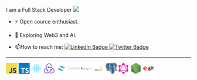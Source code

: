 
I am a Full Stack Developer <img src="https://media.giphy.com/media/WUlplcMpOCEmTGBtBW/giphy.gif" width="30">

- :zap: Open source enthusiast.

- :seedling: Exploring Web3 and AI.

- :mailbox:How to reach me:  <a href="https://www.linkedin.com/in/joe-shajan">
      <img src="https://img.shields.io/badge/LinkedIn-blue?style=for-the-badge&logo=linkedin&logoColor=white" height="20" alt="LinkedIn Badge"/>
    </a>
    <a href="https://twitter.com/joeshajan">
      <img src="https://img.shields.io/badge/Twitter-blue?style=for-the-badge&logo=twitter&logoColor=white" height="20" alt="Twitter Badge"/>
    </a>

---

<div>
<code><img height="30" alt="javascript" src="https://raw.githubusercontent.com/github/explore/80688e429a7d4ef2fca1e82350fe8e3517d3494d/topics/javascript/javascript.png"></code>
<code><img height="30" alt="typescript" src="https://raw.githubusercontent.com/github/explore/80688e429a7d4ef2fca1e82350fe8e3517d3494d/topics/typescript/typescript.png"></code>
<code><img height="30" alt="react" src="https://raw.githubusercontent.com/github/explore/80688e429a7d4ef2fca1e82350fe8e3517d3494d/topics/react/react.png"></code>
<code><img height="30" alt="redux" src="https://raw.githubusercontent.com/github/explore/80688e429a7d4ef2fca1e82350fe8e3517d3494d/topics/redux/redux.png"></code>
<code><img height="30" alt="tailwind" src="https://raw.githubusercontent.com/github/explore/80688e429a7d4ef2fca1e82350fe8e3517d3494d/topics/tailwind/tailwind.png"></code>
<code><img height="30" alt="express" src="https://raw.githubusercontent.com/github/explore/5c058a388828bb5fde0bcafd4bc867b5bb3f26f3/topics/express/express.png"></code>
<code><img height="30" alt="mongodb" src="https://raw.githubusercontent.com/github/explore/5c058a388828bb5fde0bcafd4bc867b5bb3f26f3/topics/mongodb/mongodb.png"></code>
<code><img height="30" alt="mysql" src="https://raw.githubusercontent.com/github/explore/5c058a388828bb5fde0bcafd4bc867b5bb3f26f3/topics/mysql/mysql.png"></code>
<code><img height="30" alt="postgresql" src="https://raw.githubusercontent.com/github/explore/5c058a388828bb5fde0bcafd4bc867b5bb3f26f3/topics/postgresql/postgresql.png"></code>
<code><img height="30" alt="graphql" src="https://raw.githubusercontent.com/github/explore/5c058a388828bb5fde0bcafd4bc867b5bb3f26f3/topics/graphql/graphql.png"></code>
<code><img height="30" alt="nodejs" src="https://raw.githubusercontent.com/github/explore/80688e429a7d4ef2fca1e82350fe8e3517d3494d/topics/nodejs/nodejs.png"></code>
<code><img height="30" alt="git" src="https://raw.githubusercontent.com/github/explore/80688e429a7d4ef2fca1e82350fe8e3517d3494d/topics/git/git.png"></code>

</div>

<!-- --- -->
<!--
### :fire: My Stats :
[![GitHub Streak](http://github-readme-streak-stats.herokuapp.com?user=joe-shajan&theme=dark&background=000000)](https://git.io/streak-stats)
-->

<!-- <a href="https://github.com/anuraghazra/github-readme-stats"><img align="center" src="https://github-readme-stats.vercel.app/api?username=joe-shajan&show_icons=true&include_all_commits=true&theme=buefy&hide_border=true" alt="Joe's github stats" /></a> <a href="https://github.com/anuraghazra/github-readme-stats"><img align="center" src="https://github-readme-stats.vercel.app/api/top-langs/?username=joe-shajan&layout=compact&theme=buefy&hide_border=true" /></a> -->


<!-- [![Top Langs](https://github-readme-stats.vercel.app/api/top-langs/?username=joe-shajan&layout=compact&theme=vision-friendly-dark)](https://github.com/joe-shajan/github-readme-stats) -->

<!-- --- -->

<!-- ### :writing_hand: Blog Posts : -->
<!-- BLOG-POST-LIST:START -->
<!-- BLOG-POST-LIST:END -->

